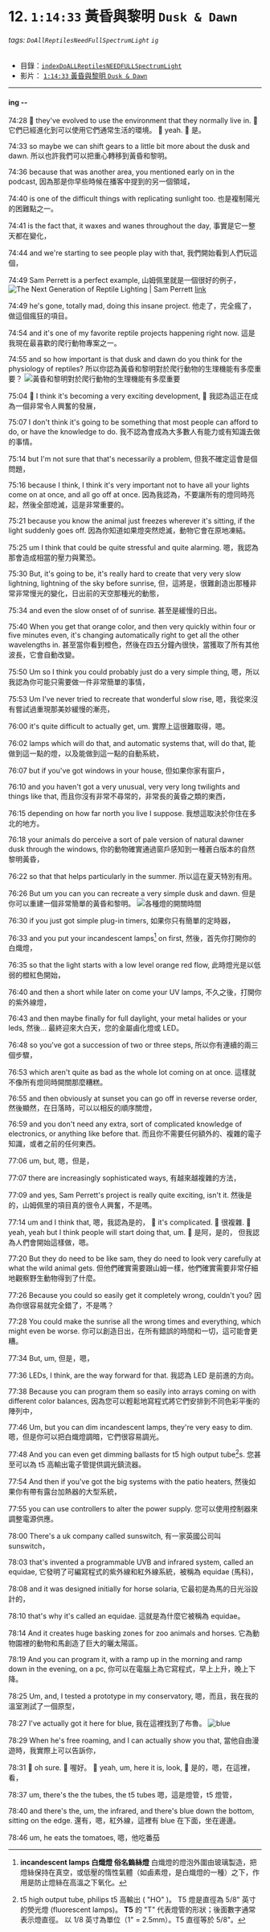 # 12. `1:14:33` 黃昏與黎明 `Dusk & Dawn`

###### tags: `DoAllReptilesNeedFullSpectrumLight` `ig`

- 目錄：[`indexDoALLReptilesNEEDFULLSpectrumLight`](https://hackmd.io/@ZO2MyW0NRDSyMlEjLJzEcA/indexDoALLReptilesNEEDFULLSpectrumLight)
- 影片： [`1:14:33` 黃昏與黎明 `Dusk & Dawn`](https://youtu.be/EhbDx11OMfM?t=4473)

---

#### ing --

74:28
:older_woman: they've evolved to use the environment that they normally live in.
:older_woman: 它們已經進化到可以使用它們通常生活的環境。
:bearded_person: yeah.
:bearded_person: 是。

74:33
so maybe we can shift gears to a little bit more
about the dusk and dawn.
所以也許我們可以把重心轉移到黃昏和黎明。

74:36
because that was another area, you mentioned early on in the podcast,
因為那是你早些時候在播客中提到的另一個領域，

74:40
is one of the difficult things with replicating sunlight too.
也是複制陽光的困難點之一。

74:41
is the fact that, it waxes and wanes throughout the day,
事實是它一整天都在變化，

74:44
and we're starting to see people play with that,
我們開始看到人們玩這個，

74:49
Sam Perrett is a perfect example,
山姆佩里就是一個很好的例子，
![The Next Generation of Reptile Lighting | Sam Perrett](https://i.imgur.com/YoUerM2.png) [link](https://www.youtube.com/watch?v=_t75ukrknzw)

74:49
he's gone, totally mad, doing this insane project.
他走了，完全瘋了，做這個瘋狂的項目。

74:54
and it's one of my favorite reptile projects happening right now.
這是我現在最喜歡的爬行動物專案之一。

74:55
and so how important is that dusk and dawn do you think for the physiology of reptiles?
所以你認為黃昏和黎明對於爬行動物的生理機能有多麼重要？
![黃昏和黎明對於爬行動物的生理機能有多麼重要](https://i.imgur.com/Zi0zrYg.png)

75:04
:older_woman: I think it's becoming a very exciting development,
:older_woman: 我認為這正在成為一個非常令人興奮的發展，

75:07
I don't think it's going to be something that most people can afford to do, or have the knowledge to do.
我不認為會成為大多數人有能力或有知識去做的事情。

75:14
but I'm not sure that that's necessarily a problem,
但我不確定這會是個問題，

75:16
because I think, I think it's very important not to have all your lights come on at once, and all go off at once.
因為我認為，不要讓所有的燈同時亮起，然後全部熄滅，這是非常重要的。

75:21
because you know the animal just freezes wherever it's sitting, if the light suddenly goes off.
因為你知道如果燈突然熄滅，動物它會在原地凍結。

75:25
um I think that could be quite stressful and quite alarming.
嗯，我認為那會造成相當的壓力與驚恐。

75:30
But, it's going to be, it's really hard to create that very very slow lightning, lightning of the sky before sunrise,
但，這將是，很難創造出那種非常非常慢光的變化，日出前的天空那種光的動態，

75:34
and even the slow onset of of sunrise.
甚至是緩慢的日出。

75:40
When you get that orange color, and then very quickly within four or five minutes even, it's changing automatically right to get all the other wavelengths in.
甚至當你看到橙色，然後在四五分鐘內很快，當獲取了所有其他波長，它會自動改變。

75:50
Um so I think you could probably just do a very simple thing,
嗯，所以我認為你可能只需要做一件非常簡單的事情，

75:53
Um I've never tried to recreate that wonderful slow rise,
嗯，我從來沒有嘗試過重現那美妙緩慢的漸亮，

76:00
it's quite difficult to actually get, um.
實際上這很難取得，嗯。

76:02
lamps which will do that, and automatic systems that, will do that,
能做到這一點的燈，以及能做到這一點的自動系統，

76:07
but if you've got windows in your house,
但如果你家有窗戶，

76:10
and you haven't got a very unusual, very very long twilights and things like that,
而且你沒有非常不尋常的，非常長的黃昏之類的東西，

76:15
depending on how far north you live I suppose.
我想這取決於你住在多北的地方。

76:18
your animals do perceive a sort of pale version of natural dawner dusk through the windows,
你的動物確實通過窗戶感知到一種蒼白版本的自然黎明黃昏，

76:22
so that that helps particularly in the summer.
所以這在夏天特別有用。

76:26
But um you can you can recreate a very simple dusk and dawn.
但是你可以重建一個非常簡單的黃昏和黎明。
![各種燈的開關時間](https://i.imgur.com/Xg6rdCh.png)

76:30
if you just got simple plug-in timers,
如果你只有簡單的定時器，

76:33
and you put your incandescent lamps[^incandescent_lamps] on first,
然後，首先你打開你的白熾燈，

[^incandescent_lamps]:
    **incandescent lamps 白熾燈 俗名鎢絲燈**
    白熾燈的燈泡外圍由玻璃製造，把燈絲保持在真空，或低壓的惰性氣體（如鹵素燈，是白熾燈的一種）之下，作用是防止燈絲在高溫之下氧化。

76:35
so that the light starts with a low level orange red flow,
此時燈光是以低弱的橙紅色開始，

76:40
and then a short while later on come your UV lamps,
不久之後，打開你的紫外線燈，

76:43
and then maybe finally for full daylight, your metal halides or your leds,
然後... 最終迎來大白天，您的金屬鹵化燈或 LED。

76:48
so you've got a succession of two or three steps,
所以你有連續的兩三個步驟，

76:53
which aren't quite as bad as the whole lot coming on at once.
這樣就不像所有燈同時開關那麼糟糕。

76:55
and then obviously at sunset you can go off in reverse reverse order,
然後顯然，在日落時，可以以相反的順序關燈，

76:59
and you don't need any extra, sort of complicated knowledge of electronics, or anything like before that.
而且你不需要任何額外的、複雜的電子知識，或者之前的任何東西。

77:06
um, but,
嗯，但是，

77:07
there are increasingly sophisticated ways,
有越來越複雜的方法，

77:09
and yes, Sam Perrett's project is really quite exciting, isn't it.
然後是的，山姆佩里的項目真的很令人興奮，不是嗎。

77:14
um and I think that,
嗯，我認為是的，
:bearded_person: it's complicated.
:bearded_person: 很複雜.
:older_woman: yeah, yeah but I think people will start doing that, um.
:older_woman: 是阿，是的， 但我認為人們會開始這樣做，嗯。

77:20
But they do need to be like sam,
they do need to look very carefully at what the wild animal gets.
但他們確實需要跟山姆一樣，他們確實需要非常仔細地觀察野生動物得到了什麼。

77:26
Because you could so easily get it completely wrong, couldn't you?
因為你很容易就完全錯了，不是嗎？

77:28
You could make the sunrise all the wrong times and everything, which might even be worse.
你可以創造日出，在所有錯誤的時間和一切，這可能會更糟。

77:34
But, um,
但是，嗯，

77:36
LEDs, I think, are the way forward for that.
我認為 LED 是前進的方向。

77:38
Because you can program them so easily into arrays coming on with different color balances,
因為您可以輕鬆地寫程式將它們安排到不同色彩平衡的陣列中，

77:46
Um, but you can dim incandescent lamps, they're very easy to dim.
嗯，但是你可以把白熾燈調暗，它們很容易調光。

77:48
And you can even get dimming ballasts for t5 high output tube[^t5_ho]s.
您甚至可以為 t5 高輸出電子管提供調光鎮流器。

[^t5_ho]:
    t5 high output tube, philips t5 高輸出 ( "HO" )。
    T5 燈是直徑為 5/8" 英寸的熒光燈 (fluorescent lamps)。
    **T5** 的 "T" 代表燈管的形狀；後面數字通常表示燈直徑。
    以 1/8 英寸為單位（1" = 2.5mm）。T5 直徑等於 5/8"。

77:54
And then if you've got the big systems with the patio heaters,
然後如果你有帶有露台加熱器的大型系統，

77:55
you can use controllers to alter the power supply.
您可以使用控制器來調整電源供應。

78:00
There's a uk company called sunswitch,
有一家英國公司叫 sunswitch，

78:03
that's invented a programmable UVB and infrared system, called an equidae,
它發明了可編寫程式的紫外線和紅外線系統，被稱為 equidae (馬科)，

78:08
and it was designed initially for horse solaria,
它最初是為馬的日光浴設計的，

78:10
that's why it's called an equidae.
這就是為什麼它被稱為 equidae。

78:14
And it creates huge basking zones for zoo animals and horses.
它為動物園裡的動物和馬創造了巨大的曬太陽區。

78:19
And you can program it, with a ramp up in the morning and ramp down in the evening, on a pc,
你可以在電腦上為它寫程式，早上上升，晚上下降。

78:25
Um, and, I tested a prototype in my conservatory,
嗯，而且，我在我的溫室測試了一個原型，

78:27
I've actually got it here for blue,
我在這裡找到了布魯。
![blue](https://i.imgur.com/XrfPGHj.png)

78:29
When he's free roaming, and I can actually show you that,
當他自由漫遊時，我實際上可以告訴你，

78:31
:bearded_person: oh sure.
:bearded_person: 喔好。
:older_woman: yeah, um, here it is, look,
:older_woman: 是的，嗯，在這裡，看，

78:37
um, there's the the tubes, the t5 tubes
嗯，這是燈管，t5 燈管，

78:40
and there's the, um, the infrared,
and there's blue down the bottom,
sitting on the edge.
還有，嗯，紅外線，這裡有 blue 在下面，坐在邊邊。

78:46
um, he eats the tomatoes,
嗯，他吃番茄
